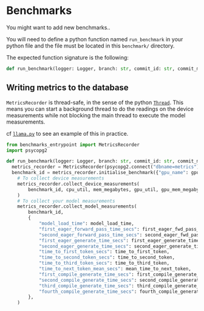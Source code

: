 # Benchmarks

You might want to add new benchmarks..

You will need to define a python function named `run_benchmark` in your python file and the file must be located in this `benchmark/` directory.

The expected function signature is the following:

```py
def run_benchmark(logger: Logger, branch: str, commit_id: str, commit_msg: str, num_tokens_to_generate=100):
```

## Writing metrics to the database

`MetricsRecorder` is thread-safe, in the sense of the python [`Thread`](https://docs.python.org/3/library/threading.html#threading.Thread). This means you can start a background thread to do the readings on the device measurements while not blocking the main thread to execute the model measurements.

cf [`llama.py`](./llama.py) to see an example of this in practice.

```py
from benchmarks_entrypoint import MetricsRecorder
import psycopg2

def run_benchmark(logger: Logger, branch: str, commit_id: str, commit_msg: str, num_tokens_to_generate=100):
  metrics_recorder = MetricsRecorder(psycopg2.connect("dbname=metrics"), logger, branch, commit_id, commit_msg)
  benchmark_id = metrics_recorder.initialise_benchmark({"gpu_name": gpu_name, "model_id": model_id})
    # To collect device measurements
    metrics_recorder.collect_device_measurements(
        benchmark_id, cpu_util, mem_megabytes, gpu_util, gpu_mem_megabytes
    )
    # To collect your model measurements
    metrics_recorder.collect_model_measurements(
        benchmark_id,
        {
            "model_load_time": model_load_time,
            "first_eager_forward_pass_time_secs": first_eager_fwd_pass_time,
            "second_eager_forward_pass_time_secs": second_eager_fwd_pass_time,
            "first_eager_generate_time_secs": first_eager_generate_time,
            "second_eager_generate_time_secs": second_eager_generate_time,
            "time_to_first_token_secs": time_to_first_token,
            "time_to_second_token_secs": time_to_second_token,
            "time_to_third_token_secs": time_to_third_token,
            "time_to_next_token_mean_secs": mean_time_to_next_token,
            "first_compile_generate_time_secs": first_compile_generate_time,
            "second_compile_generate_time_secs": second_compile_generate_time,
            "third_compile_generate_time_secs": third_compile_generate_time,
            "fourth_compile_generate_time_secs": fourth_compile_generate_time,
        },
    )
```
